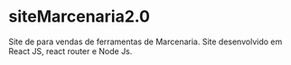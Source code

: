 # siteMarcenaria2.0

Site de para vendas de ferramentas de Marcenaria.
Site desenvolvido em React JS, react router e Node Js.




